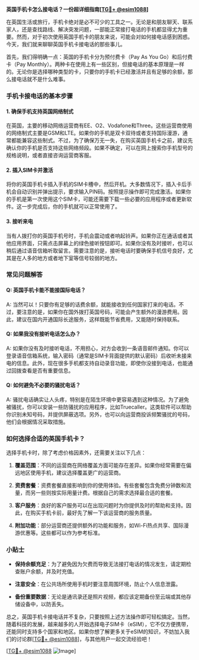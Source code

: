 **英国手机卡怎么接电话？一份超详细指南[[TG💪+ @esim1088](https://t.me/s/esim1088)]**

在英国生活或旅行，手机卡绝对是必不可少的工具之一。无论是和朋友聊天、联系家人，还是查找路线、解决突发问题，一部能正常接打电话的手机都显得尤为重要。然而，对于初次使用英国手机卡的朋友来说，可能会对如何接电话感到困惑。今天，我们就来聊聊英国手机卡接电话的那些事儿。

首先，我们得明确一点：英国的手机卡分为预付费卡（Pay As You Go）和后付费卡（Pay Monthly）。两种卡在使用上有一些区别，但接电话的基本原理是一样的。无论你是选择哪种类型的卡，只要你的手机卡已经激活并且有足够的余额，那么接电话就不是什么难事。

### 手机卡接电话的基本步骤

#### 1. 确保手机支持英国网络制式
在英国，主要的移动网络运营商有EE、O2、Vodafone和Three。这些运营商使用的网络制式主要是GSM和LTE。如果你的手机是双卡双待或者支持国际漫游，通常都能兼容这些制式。不过，为了确保万无一失，在购买英国手机卡之前，建议先确认你的手机是否支持这些网络频段。如果不确定，可以在网上搜索你手机型号的规格说明，或者直接咨询运营商客服。

#### 2. 插入SIM卡并激活
将你的英国手机卡插入手机的SIM卡槽中，然后开机。大多数情况下，插入卡后手机会自动识别并弹出提示，要求输入PIN码。按照提示操作即可完成激活。如果你的手机是第一次使用这个SIM卡，可能还需要下载一些必要的应用程序或者更新软件。这一步完成后，你的手机就可以正常使用了。

#### 3. 接听来电
当有人拨打你的英国手机号时，手机会震动或者响起铃声。如果你正在通话或者其他应用界面，只需点击屏幕上的绿色接听按钮即可。如果你没有及时接听，也可以稍后通过语音信箱听取留言。需要注意的是，接听电话时要确保手机信号良好，尤其是在人多的地方或者地下室等信号较弱的地方。

### 常见问题解答

#### Q: 英国手机卡能不能接国际电话？
A: 当然可以！只要你有足够的话费余额，就能接收到任何国家打来的电话。不过，要注意的是，如果你在国外拨打英国号码，可能会产生额外的漫游费用。因此，建议在国内开通国际长途服务，这样既能节省费用，又能随时保持联系。

#### Q: 如果我没有接听电话怎么办？
A: 如果你没有及时接听电话，不用担心，对方会收到一条语音邮件通知。你可以登录语音信箱系统，输入密码（通常是SIM卡背面提供的默认密码）后收听未接来电的信息。此外，现在很多手机都支持自动录音功能，即使你没接到电话，也能通过回拨查看是否有重要信息。

#### Q: 如何避免不必要的骚扰电话？
A: 骚扰电话确实让人头疼，特别是在陌生环境中更容易遇到这种情况。为了避免被骚扰，你可以安装一些防骚扰的应用程序，比如Truecaller。这类软件可以帮助你识别未知号码，并提供屏蔽选项。另外，也可以向运营商投诉频繁骚扰的号码，他们会根据情况采取措施。

### 如何选择合适的英国手机卡？

选择手机卡时，除了考虑价格因素外，还需要关注以下几点：

1. **覆盖范围**：不同的运营商在网络覆盖方面可能存在差异。如果你经常需要在偏远地区使用手机，建议选择覆盖更广的运营商。
   
2. **资费套餐**：资费套餐直接影响到你的使用体验。有些套餐包含免费分钟数和流量，而另一些则按实际用量计费。根据自己的需求选择最合适的套餐。

3. **客户服务**：良好的客户服务可以在出现问题时为你提供及时的帮助和支持。因此，在购买手机卡前，最好先了解一下该运营商的服务质量。

4. **附加功能**：部分运营商还提供额外的功能和服务，如Wi-Fi热点共享、国际漫游优惠等。这些都可以作为参考标准。

### 小贴士

- **保持余额充足**：为了避免因为欠费而导致无法接打电话的情况发生，请定期检查账户余额，并及时充值。
  
- **注意安全**：在公共场所使用手机时要注意周围环境，防止个人信息泄露。

- **备份重要数据**：无论是通讯录还是照片视频，都应该定期备份至云端或其他存储设备中，以防丢失。

总之，英国手机卡接电话并不复杂，只要按照上述方法操作即可轻松搞定。当然，随着科技的发展，越来越多的人开始选择电子SIM卡（eSIM），它不仅方便携带，还能同时支持多个国家和地区。如果你想了解更多关于eSIM的知识，不妨加入我们的讨论群[[TG💪+ @esim1088](https://t.me/s/esim1088)]，与其他用户一起交流经验吧！

[[TG💪+ @esim1088](https://t.me/s/esim1088) ![Image](https://i.postimg.cc/4NQfJmqS/Snipaste-2025-05-13-00-14-12.png)]
